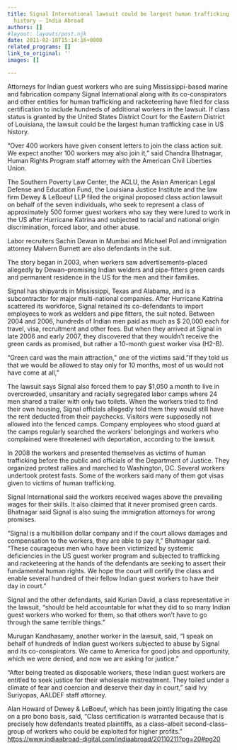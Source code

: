```yaml
---
title: Signal International lawsuit could be largest human trafficking case in US
  history – India Abroad
authors: []
#layout: layouts/post.njk
date: 2011-02-10T15:14:16+0000
related_programs: []
link_to_original: ''
images: []

---
```

Attorneys for Indian guest workers who are suing Mississippi-based marine and fabrication company Signal International along with its co-conspirators and other entities for human trafficking and racketeering have filed for class certification to include hundreds of additional workers in the lawsuit. If class status is granted by the United States District Court for the Eastern District of Louisiana, the lawsuit could be the largest human trafficking case in US history. 

“Over 400 workers have given consent letters to join the class action suit. We expect another 100 workers may also join it,” said Chandra Bhatnagar, Human Rights Program staff attorney with the American Civil Liberties Union.

The Southern Poverty Law Center, the ACLU, the Asian American Legal Defense and Education Fund, the Louisiana Justice Institute and the law firm Dewey & LeBoeuf LLP filed the original proposed class action lawsuit on behalf of the seven individuals, who seek to represent a class of approximately 500 former guest workers who say they were lured to work in the US after Hurricane Katrina and subjected to racial and national origin discrimination, forced labor, and other abuse.

Labor recruiters Sachin Dewan in Mumbai and Michael Pol and immigration attorney Malvern Burnett are also defendants in the suit.

The story began in 2003, when workers saw advertisements–placed allegedly by Dewan–promising Indian welders and pipe-fitters green cards and permanent residence in the US for the men and their families.

Signal has shipyards in Mississippi, Texas and Alabama, and is a subcontractor for major multi-national companies. After Hurricane Katrina scattered its workforce, Signal retained its co-defendants to import employees to work as welders and pipe fitters, the suit noted. Between 2004 and 2006, hundreds of Indian men paid as much as $ 20,000 each for travel, visa, recruitment and other fees. But when they arrived at Signal in late 2006 and early 2007, they discovered that they wouldn’t receive the green cards as promised, but rather a 10-month guest worker visa (H2-B).

“Green card was the main attraction,” one of the victims said.”If they told us that we would be allowed to stay only for 10 months, most of us would not have come at all,”

The lawsuit says Signal also forced them to pay $1,050 a month to live in overcrowded, unsanitary and racially segregated labor camps where 24 men shared a trailer with only two toilets. When the workers tried to find their own housing, Signal officials allegedly told them they would still have the rent deducted from their paychecks. Visitors were supposedly not allowed into the fenced camps. Company employees who stood guard at the camps regularly searched the workers’ belongings and workers who complained were threatened with deportation, according to the lawsuit.

In 2008 the workers and presented themselves as victims of human trafficking before the public and officials of the Department of Justice. They organized protest rallies and marched to Washington, DC. Several workers undertook protest fasts. Some of the workers said many of them got visas given to victims of human trafficking.

Signal International said the workers received wages above the prevailing wages for their skills. It also claimed that it never promised green cards. Bhatnagar said Signal is also suing the immigration attorneys for wrong promises.

“Signal is a multibillion dollar company and if the court allows damages and compensation to the workers, they are able to pay it,” Bhatnagar said. “These courageous men who have been victimized by systemic deficiencies in the US guest worker program and subjected to trafficking and racketeering at the hands of the defendants are seeking to assert their fundamental human rights. We hope the court will certify the class and enable several hundred of their fellow Indian guest workers to have their day in court.”

Signal and the other defendants, said Kurian David, a class representative in the lawsuit, “should be held accountable for what they did to so many Indian guest workers who worked for them, so that others won’t have to go through the same terrible things.”

Murugan Kandhasamy, another worker in the lawsuit, said, “I speak on behalf of hundreds of Indian guest workers subjected to abuse by Signal and its co-conspirators. We came to America for good jobs and opportunity, which we were denied, and now we are asking for justice.”

“After being treated as disposable workers, these Indian guest workers are entitled to seek justice for their wholesale mistreatment. They toiled under a climate of fear and coercion and deserve their day in court,” said Ivy Suriyopas, AALDEF staff attorney.

Alan Howard of Dewey & LeBoeuf, which has been jointly litigating the case on a pro bono basis, said, “Class certification is warranted because that is precisely how defendants treated plaintiffs, as a class–albeit second-class–group of workers who could be exploited for higher profits.”  
<https://www.indiaabroad-digital.com/indiaabroad/20110211?pg=20#pg20>